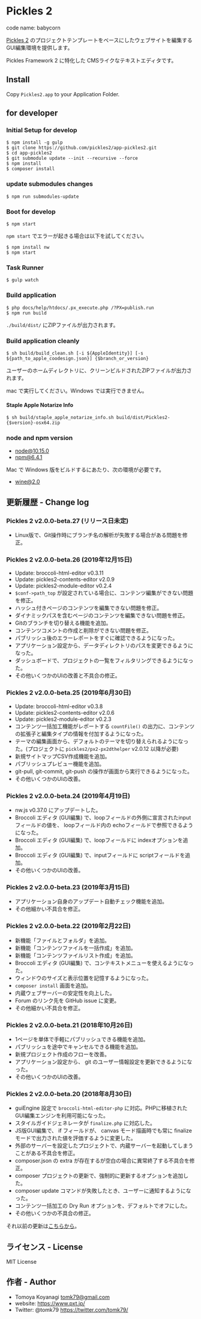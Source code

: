 # Pickles 2

code name: babycorn

[Pickles 2](https://pickles2.pxt.jp/) のプロジェクトテンプレートをベースにしたウェブサイトを編集するGUI編集環境を提供します。

Pickles Framework 2 に特化した CMSライクなテキストエディタです。

## Install

Copy `Pickles2.app` to your Application Folder.


## for developer

### Initial Setup for develop

```
$ npm install -g gulp
$ git clone https://github.com/pickles2/app-pickles2.git
$ cd app-pickles2
$ git submodule update --init --recursive --force
$ npm install
$ composer install
```

### update submodules changes

```
$ npm run submodules-update
```

### Boot for develop

```
$ npm start
```

`npm start` でエラーが起きる場合は以下を試してください。

```
$ npm install nw
$ npm start
```


### Task Runner

```
$ gulp watch
```


### Build application

```
$ php docs/help/htdocs/.px_execute.php /?PX=publish.run
$ npm run build
```

`./build/dist/` にZIPファイルが出力されます。


### Build application cleanly

```
$ sh build/build_clean.sh [-i ${AppleIdentity}] [-s ${path_to_apple_coodesign.json}] {$branch_or_version}
```

ユーザーのホームディレクトリに、クリーンビルドされたZIPファイルが出力されます。

mac で実行してください。Windows では実行できません。


#### Staple Apple Notarize Info

```
$ sh build/staple_apple_notarize_info.sh build/dist/Pickles2-{$version}-osx64.zip
```

### node and npm version

- node@10.15.0
- npm@6.4.1

Mac で Windows 版をビルドするにあたり、次の環境が必要です。

- wine@2.0


## 更新履歴 - Change log

### Pickles 2 v2.0.0-beta.27 (リリース日未定)

- Linux版で、Git操作時にブランチ名の解析が失敗する場合がある問題を修正。

### Pickles 2 v2.0.0-beta.26 (2019年12月15日)

- Update: broccoli-html-editor v0.3.11
- Update: pickles2-contents-editor v2.0.9
- Update: pickles2-module-editor v0.2.4
- `$conf->path_top` が設定されている場合に、コンテンツ編集ができない問題を修正。
- ハッシュ付きページのコンテンツを編集できない問題を修正。
- ダイナミックパスを含むページのコンテンツを編集できない問題を修正。
- Gitのブランチを切り替える機能を追加。
- コンテンツコメントの作成と削除ができない問題を修正。
- パブリッシュ後のエラーレポートをすぐに確認できるようになった。
- アプリケーション設定から、データディレクトリのパスを変更できるようになった。
- ダッシュボードで、プロジェクトの一覧をフィルタリングできるようになった。
- その他いくつかのUIの改善と不具合の修正。

### Pickles 2 v2.0.0-beta.25 (2019年6月30日)

- Update: broccoli-html-editor v0.3.8
- Update: pickles2-contents-editor v2.0.6
- Update: pickles2-module-editor v0.2.3
- コンテンツ一括加工機能がレポートする `countFile()` の出力に、コンテンツの拡張子と編集タイプの情報を付加するようになった。
- テーマの編集画面から、デフォルトのテーマを切り替えられるようになった。(プロジェクトに `pickles2/px2-px2dthelper` v2.0.12 以降が必要)
- 新規サイトマップCSV作成機能を追加。
- パブリッシュプレビュー機能を追加。
- git-pull, git-commit, git-push の操作が画面から実行できるようになった。
- その他いくつかのUIの改善。

### Pickles 2 v2.0.0-beta.24 (2019年4月19日)

- nw.js v0.37.0 にアップデートした。
- Broccoli エディタ (GUI編集) で、loopフィールドの外側に宣言されたinputフィールドの値を、 loopフィールド内の echoフィールドで参照できるようになった。
- Broccoli エディタ (GUI編集) で、loopフィールドに indexオプションを追加。
- Broccoli エディタ (GUI編集) で、inputフィールドに scriptフィールドを追加。
- その他いくつかのUIの改善。

### Pickles 2 v2.0.0-beta.23 (2019年3月15日)

- アプリケーション自身のアップデート自動チェック機能を追加。
- その他細かい不具合を修正。

### Pickles 2 v2.0.0-beta.22 (2019年2月22日)

- 新機能「ファイルとフォルダ」を追加。
- 新機能「コンテンツファイルを一括作成」を追加。
- 新機能「コンテンツファイルリスト作成」を追加。
- Broccoli エディタ (GUI編集) で、コンテキストメニューを使えるようになった。
- ウィンドウのサイズと表示位置を記憶するようになった。
- `composer install` 画面を追加。
- 内蔵ウェブサーバーの安定性を向上した。
- Forum のリンク先を GitHub issue に変更。
- その他細かい不具合を修正。

### Pickles 2 v2.0.0-beta.21 (2018年10月26日)

- 1ページを単体で手軽にパブリッシュできる機能を追加。
- パブリッシュを途中でキャンセルできる機能を追加。
- 新規プロジェクト作成のフローを改善。
- アプリケーション設定から、 git のユーザー情報設定を更新できるようになった。
- その他いくつかのUIの改善。

### Pickles 2 v2.0.0-beta.20 (2018年8月30日)

- guiEngine 設定で `broccoli-html-editor-php` に対応。PHPに移植されたGUI編集エンジンを利用可能になった。
- スタイルガイドジェネレータが `finalize.php` に対応した。
- JS版GUI編集で、 if フィールドが、 canvas モード描画時でも常に finalize モードで出力された値を評価するように変更した。
- 外部のサーバーを設定したプロジェクトで、内蔵サーバーを起動してしまうことがある不具合を修正。
- composer.json の extra が存在するが空白の場合に異常終了する不具合を修正。
- composer プロジェクトの更新で、強制的に更新するオプションを追加した。
- composer update コマンドが失敗したとき、ユーザーに通知するようになった。
- コンテンツ一括加工の Dry Run オプションを、デフォルトでオフにした。
- その他いくつかの不具合の修正。

それ以前の更新は[こちらから](./docs/changelog.md)。

## ライセンス - License

MIT License


## 作者 - Author

- Tomoya Koyanagi <tomk79@gmail.com>
- website: <https://www.pxt.jp/>
- Twitter: @tomk79 <https://twitter.com/tomk79/>
